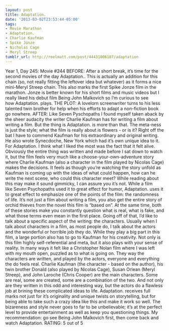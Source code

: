 ```yaml
---
layout: post
title: Adaptation.
date: '2013-03-02T23:53:44-05:00'
tags:
- Movie Marathon
- Adaptation.
- Charlie Kaufman
- Spike Jonze
- Nicholas Cage
- Meryl Streep
tumblr_url: http://reelmatt.com/post/44431006107/adaptation
---
```



Year 1, Day 245: Movie #244
BEFORE: After a short break, it’s time for the second movies of the day Adaptation.. This is actually an addition for this chain (so, not really fitting the leftover idea but whatever) as it forms a nice mini-Meryl Streep chain. This also marks the first Spike Jonze film in the marathon. Jonze is better known for his short films and music videos but I really liked his debut film Being John Malkovich so I’m curious to see how Adaptation. plays.
THE PLOT: A lovelorn screenwriter turns to his less talented twin brother for help when his efforts to adapt a non-fiction book go nowhere.
AFTER: Like Seven Pyschopaths I found myself taken aback by the sheer audacity the writer Charlie Kaufman has for writing a film about writing a film. But the thing is Adaptation. is more than that. The meta-ness is just the style; what the film is really about is flowers - or is it?
Right off the bat I have to commend Kaufman for his extraordinary and original writing. He also wrote Synecdoche, New York which had it’s own unique idea to it. For Adaptation. I think what I liked the most was the fact that it felt alive. Obviously the entire thing was written and made before I sat down to watch it, but the film feels very much like a choose-your-own-adventure story where Charlie Kaufman (also a character in the film played by Nicolas Cage) makes the decisions. It feels as though you’re watching the story unfold as Kaufman is coming up with the ideas of what could happen, how can he write the next scene, who could this character meet? While reading about this may make it sound gimmicky, I can assure you it’s not. While a film like Seven Psychopaths used it to great effect for humor, Adaptation. uses it to great effect to emphasize one of the points of the film: the randomness of life. It’s not just a film about writing a film, you also get the entire story of orchid thieves from the novel this film is “based on”. At the same time, both of these stories make you constantly question what is real, what is fake, and what those terms even mean in the first place.
Going off of that, I’d like to talk about a specific aspect of the writing: the characters. Usually when I talk about characters in a film, as most people do, I talk about the actors and the wonderful or horrible job they do. While they play a big part in this film, a large portion also has to go to Kaufman for his creativity. Not only is this film highly self-referential and meta, but it also plays with your sense of reality. In many ways it felt like a Christopher Nolan film where I was left with my mouth open, puzzled as to what is going on. They way the characters are written, and played by the actors, everyone and everything the do feels real. Charlie Kaufman (the character - based on the author), his twin brother Donald (also played by Nicolas Cage), Susan Orlean (Meryl Streep), and John Laroche (Chris Cooper) are the main characters. Some are real, some are created, some are a combination of the two. And not only are they written in this odd and interesting way, but the actors do a flawless job at brining these complicated ideas to life.
Adaptation. receives full marks not just for it’s originality and unique twists on storytelling, but for being able to take such a crazy idea like this and make it work so well. The bizareness and style never goes to far to be unbelievable; it’s at the perfect level to provide entertainment as well as keep you questioning things. My recommendation: go see Being John Malkovich first, then come back and watch Adaptation.
RATING: 5 out of 5
